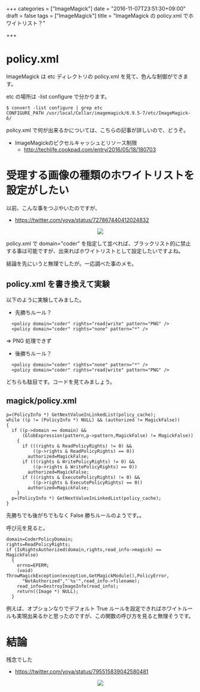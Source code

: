 +++
categories = ["ImageMagick"]
date = "2016-11-07T23:51:30+09:00"
draft = false
tags = ["ImageMagick"]
title = "ImageMagick の policy.xml でホワイトリスト？"

+++

# policy.xml

ImageMagick は etc ディレクトリの policy.xml を見て、色んな制御ができます。

etc の場所は -list configure で分かります。

```
$ convert -list configure | grep etc
CONFIGURE_PATH /usr/local/Cellar/imagemagick/6.9.5-7/etc/ImageMagick-6/
```

policy.xml で何が出来るかについては、こちらの記事が詳しいので、どうぞ。
- ImageMagickのピクセルキャッシュとリソース制限
  -  http://techlife.cookpad.com/entry/2016/05/18/180703

# 受理する画像の種類のホワイトリストを設定がしたい

以前、こんな事をつぶやいたのですが、

- https://twitter.com/yoya/status/727867440412024832
<center> <img src="../tweet01-h.png" /> </center>

policy.xml で domain="coder" を指定して並べれば、ブラックリスト的に禁止する事は可能ですが、出来ればホワイトリストとして設定したいですよね。

結論を先にいうと無理でしたが。一応調べた事のメモ。

## policy.xml を書き換えて実験

以下のように実験してみました。

- 先勝ちルール？
```
  <policy domain="coder" rights="read|write" pattern="PNG" />
  <policy domain="coder" rights="none" pattern="*" />
```
 => PNG 処理できず

- 後勝ちルール？
```
  <policy domain="coder" rights="none" pattern="*" />
  <policy domain="coder" rights="read|write" pattern="PNG" />
```

どちらも駄目です。コードを見てみましょう。


## magick/policy.xml

```
p=(PolicyInfo *) GetNextValueInLinkedList(policy_cache);
while ((p != (PolicyInfo *) NULL) && (authorized != MagickFalse))
{
  if ((p->domain == domain) &&
      (GlobExpression(pattern,p->pattern,MagickFalse) != MagickFalse))
    {
      if (((rights & ReadPolicyRights) != 0) &&
          ((p->rights & ReadPolicyRights) == 0))
        authorized=MagickFalse;
      if (((rights & WritePolicyRights) != 0) &&
          ((p->rights & WritePolicyRights) == 0))
        authorized=MagickFalse;
      if (((rights & ExecutePolicyRights) != 0) &&
          ((p->rights & ExecutePolicyRights) == 0))
        authorized=MagickFalse;
    }
  p=(PolicyInfo *) GetNextValueInLinkedList(policy_cache);
}
```

先勝ちでも後がちでもなく False 勝ちルールのようです。。

呼び元を見ると。

```
domain=CoderPolicyDomain;
rights=ReadPolicyRights;
if (IsRightsAuthorized(domain,rights,read_info->magick) == MagickFalse)
  {
    errno=EPERM;
    (void) ThrowMagickException(exception,GetMagickModule(),PolicyError,
      "NotAuthorized","`%s'",read_info->filename);
    read_info=DestroyImageInfo(read_info);
    return((Image *) NULL);
  }
```

例えば、オプションなりでデフォルト True ルールを設定できればホワイトルールも実現出来るかと思ったのですが、この関数の呼び方を見ると無理そうです。

# 結論

残念でした

- https://twitter.com/yoya/status/795515839042580481
<center> <img src="../tweet02-h.png" /> </center>

